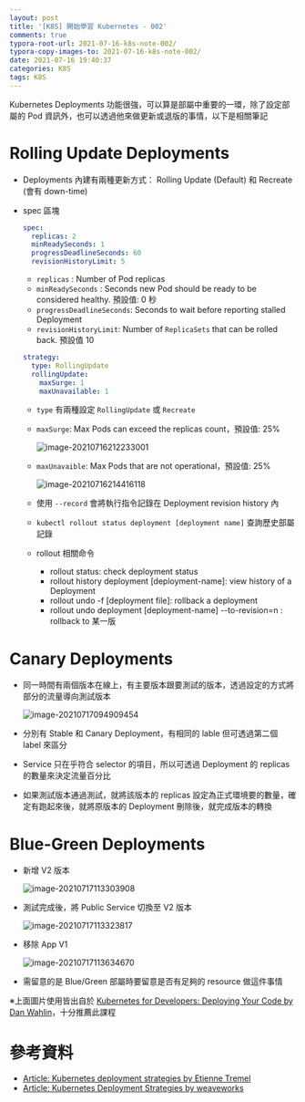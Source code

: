 ```yaml
---
layout: post
title: '[K8S] 開始學習 Kubernetes - 002'
comments: true
typora-root-url: 2021-07-16-k8s-note-002/
typora-copy-images-to: 2021-07-16-k8s-note-002/
date: 2021-07-16 19:40:37
categories: K8S
tags: K8S
---
```


Kubernetes  Deployments 功能很強，可以算是部屬中重要的一環，除了設定部屬的 Pod 資訊外，也可以透過他來做更新或退版的事情，以下是相關筆記

<!-- more -->

# Rolling Update Deployments

* Deployments 內建有兩種更新方式： Rolling Update (Default) 和 Recreate (會有 down-time)

* spec 區塊

  ```yaml
  spec:
    replicas: 2
    minReadySeconds: 1
    progressDeadlineSeconds: 60
    revisionHistoryLimit: 5
  ```

  * `replicas` : Number of Pod replicas
  * `minReadySeconds` : Seconds new Pod should be ready to be considered healthy. 預設值: 0 秒
  * `progressDeadlineSeconds`: Seconds to wait before reporting stalled Deployment
  * `revisionHistoryLimit`: Number of `ReplicaSets` that can be rolled back. 預設值 10

  ```yaml
  strategy:
    type: RollingUpdate
    rollingUpdate:
      maxSurge: 1
      maxUnavailable: 1
  ```

  * `type` 有兩種設定 `RollingUpdate` 或 `Recreate` 

  * `maxSurge`:  Max Pods can exceed the replicas count，預設值: 25%

    ![image-20210716212233001](image-20210716212233001.png)

  * `maxUnavaible`: Max Pods that are not operational，預設值: 25%

    ![image-20210716214416118](image-20210716214416118.png)

  * 使用 `--record` 會將執行指令記錄在 Deployment revision history 內

  * `kubectl rollout status deployment [deployment name]` 查詢歷史部屬記錄

  * rollout 相關命令

    * rollout status: check deployment status
    * rollout history deployment [deployment-name]: view history of a Deployment 
    * rollout undo -f [deployment file]: rollback a deployment
    * rollout undo deployment [deployment-name] --to-revision=n : rollback to 某一版

 # Canary Deployments

* 同一時間有兩個版本在線上，有主要版本跟要測試的版本，透過設定的方式將部分的流量導向測試版本

  ![image-20210717094909454](image-20210717094909454.png)

* 分別有 Stable 和 Canary Deployment，有相同的 lable 但可透過第二個 label 來區分

* Service 只在乎符合 selector 的項目，所以可透過 Deployment 的 replicas 的數量來決定流量百分比

* 如果測試版本通過測試，就將該版本的 replicas 設定為正式環境要的數量，確定有跑起來後，就將原版本的 Deployment 刪除後，就完成版本的轉換

# Blue-Green Deployments

* 新增 V2 版本

  ![image-20210717113303908](image-20210717113303908.png)

* 測試完成後，將 Public Service 切換至 V2 版本

  ![image-20210717113323817](image-20210717113323817.png)

* 移除 App V1

  ![image-20210717113634670](image-20210717113634670.png)

* 需留意的是 Blue/Green 部屬時要留意是否有足夠的 resource 做這件事情



※上面圖片使用皆出自於 [Kubernetes for Developers: Deploying Your Code by Dan Wahlin](https://app.pluralsight.com/library/courses/kubernetes-developers-deploying-code/table-of-contents)，十分推薦此課程

# 參考資料

* [Article: Kubernetes deployment strategies by Etienne Tremel](https://blog.container-solutions.com/kubernetes-deployment-strategies)
* [Article: Kubernetes Deployment Strategies by weaveworks](https://www.weave.works/blog/kubernetes-deployment-strategies)
